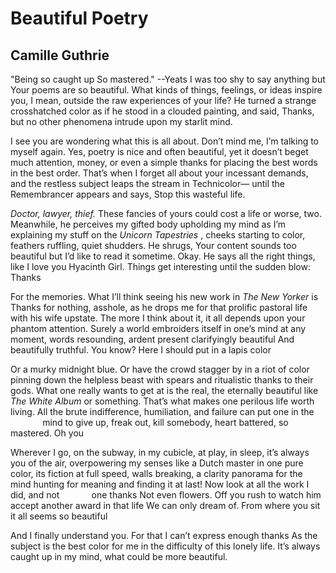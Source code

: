 # Beautiful Poetry
## Camille Guthrie
"Being so caught up
  So mastered."
                                       --Yeats
I was too shy to say anything but Your poems are so beautiful.
What kinds of things, feelings, or ideas inspire you,
I mean, outside the raw experiences of your life?
He turned a strange crosshatched color
as if he stood in a clouded painting, and said, Thanks,
but no other phenomena intrude upon my starlit mind.

I see you are wondering what this is all about. Don’t mind
me, I’m talking to myself again. Yes, poetry is nice and often beautiful,
yet it doesn’t beget much attention, money, or even a simple thanks
for placing the best words in the best order. That’s when I forget all about
your
incessant demands, and the restless subject leaps the stream in Technicolor—
until the Remembrancer appears and says, Stop this wasteful life.

 _Doctor, lawyer, thief._ These fancies of yours could cost a life
or worse, two. Meanwhile, he perceives my gifted body upholding my mind
as I’m explaining my stuff on the _Unicorn Tapestries_ , cheeks starting to
color,
feathers ruffling, quiet shudders. He shrugs, Your content sounds too
beautiful
but I’d like to read it sometime. Okay. He says all the right things, like I
love you
Hyacinth Girl. Things get interesting until the sudden blow: Thanks

For the memories. What I’ll think seeing his new work in _The New Yorker_ is
Thanks
for nothing, asshole, as he drops me for that prolific pastoral life
with his wife upstate. The more I think about it, it all depends upon your
phantom attention. Surely a world embroiders itself in one’s mind
at any moment, words resounding, ardent present clarifyingly beautiful
And beautifully truthful. You know? Here I should put in a lapis color

Or a murky midnight blue. Or have the crowd stagger by in a riot of color
pinning down the helpless beast with spears and ritualistic thanks
to their gods. What one really wants to get at is the real, the eternally
beautiful
like _The White Album_ or something. That’s what makes one perilous life
worth living. All the brute indifference, humiliation, and failure can put one
in the
             mind
to give up, freak out, kill somebody, heart battered, so mastered. Oh you

Wherever I go, on the subway, in my cubicle, at play, in sleep, it’s always
you
of the air, overpowering my senses like a Dutch master in one pure color,
its fiction at full speed, walls breaking, a clarity panorama for the mind
hunting for meaning and finding it at last! Now look at all the work I did,
and not
            one thanks
Not even flowers. Off you rush to watch him accept another award in that life
We can only dream of. From where you sit it all seems so beautiful

And I finally understand you. For that I can’t express enough thanks
As the subject is the best color for me in the difficulty of this lonely life.
It’s always caught up in my mind, what could be more beautiful.